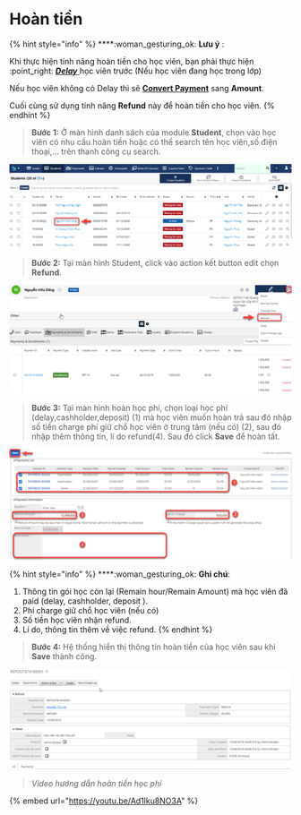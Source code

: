 # Hoàn tiền

{% hint style="info" %}
****:woman\_gesturing\_ok: **Lưu ý** :

Khi thực hiện tính năng hoàn tiền cho học viên, bạn phải thực hiện :point\_right: [_**Delay**_ ](https://help.dotb.vn/bo-phan-giao-vu/quan-li-su-vu/quan-li-delay#hoc-vien-delay-khoi-lop) học viên trước (Nếu học viên đang học trong lớp)

Nếu học viên không có Delay thì sẽ [**Convert Payment**](https://help.dotb.vn/admin-guide/drop-payment#convert-payment) sang **Amount**.

Cuối cùng sử dụng tính năng **Refund** này để hoàn tiền cho học viên.
{% endhint %}

> **Bước 1:** Ở màn hình danh sách của module **Student**, chọn vào học viên có nhu cầu hoàn tiền hoặc có thể search tên học viên,số điện thoại,… trên thanh công cụ search.

![](../../../.gitbook/assets/hoantien1.png)

> **Bước 2:** Tại màn hình Student, click vào action kết button edit chọn **Refund**.

![](../../../.gitbook/assets/hoantien2.png)

> **Bước 3:** Tại màn hình hoàn học phí, chọn loại học phí (delay,cashholder,deposit) (1) mà học viên muốn hoàn trả sau đó nhập số tiền charge phí giữ chổ học viên ở trung tâm (nếu có) (2), sau đó nhập thêm thông tin, lí do refund(4). Sau đó click **Save** để hoàn tất.

![](../../../.gitbook/assets/refund.jpg)

{% hint style="info" %}
****:woman\_gesturing\_ok: **Ghi chú**:

1. Thông tin gói học còn lại (Remain hour/Remain Amount) mà học viên đã paid (delay, cashholder, deposit ).
2. Phí charge giữ chổ học viên (nếu có)
3. Số tiền học viên nhận refund.
4. Lí do, thông tin thêm về việc refund.
{% endhint %}

> **Bước 4:** Hệ thống hiển thị thông tin hoàn tiền của học viên sau khi **Save** thành công.

![](<../../../.gitbook/assets/image (79).png>)

> _Video hướng dẫn hoàn tiền học phí_

{% embed url="https://youtu.be/Ad1lku8NO3A" %}
